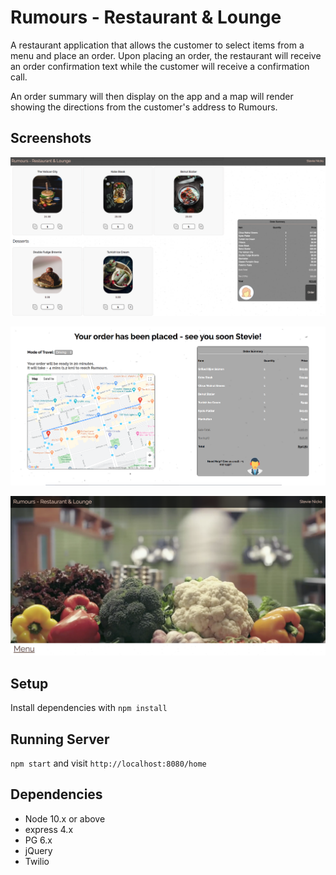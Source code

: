 # Rumours - Restaurant & Lounge

A restaurant application that allows the customer to select items from a menu and place an order. Upon placing an order, the restaurant will receive an order confirmation text while the customer will receive a confirmation call.

An order summary will then display on the app and a map will render showing the directions from the customer's address to Rumours.

## Screenshots

!["Main Page"](https://github.com/TylerZhang00/LighthouseEats/blob/master/docs/Main%20Page.png?raw=true)

!["Summary Page"](https://github.com/TylerZhang00/LighthouseEats/blob/master/docs/Order%20Summary%20Page.png?raw=true)

!["Title Page"](https://github.com/TylerZhang00/LighthouseEats/blob/master/docs/Title%20Page.png?raw=true)

## Setup

Install dependencies with `npm install`

## Running Server

`npm start` and visit `http://localhost:8080/home`

## Dependencies

- Node 10.x or above
- express 4.x
- PG 6.x
- jQuery
- Twilio
